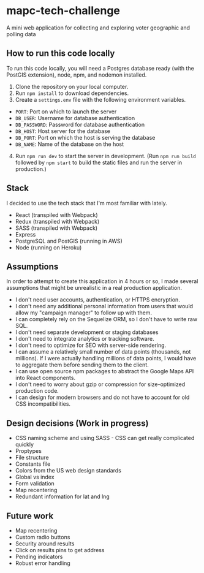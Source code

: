 # mapc-tech-challenge
A mini web application for collecting and exploring voter geographic and polling data

## How to run this code locally
To run this code locally, you will need a Postgres database ready (with the PostGIS extension), node, npm, and nodemon installed.
1. Clone the repository on your local computer.
2. Run `npm install` to download dependencies.
3. Create a `settings.env` file with the following environment variables.
  - `PORT`: Port on which to launch the server
  - `DB_USER`: Username for database authentication
  - `DB_PASSWORD`: Password for database authentication
  - `DB_HOST`: Host server for the database
  - `DB_PORT`: Port on which the host is serving the database
  - `DB_NAME`: Name of the database on the host
4. Run `npm run dev` to start the server in development. (Run `npm run build` followed by `npm start` to build the static files and run the server in production.)

## Stack
I decided to use the tech stack that I'm most familiar with lately.
- React (transpiled with Webpack)
- Redux (transpiled with Webpack)
- SASS (transpiled with Webpack)
- Express
- PostgreSQL and PostGIS (running in AWS)
- Node (running on Heroku)

## Assumptions
In order to attempt to create this application in 4 hours or so, I made several assumptions that might be unrealistic in a real production application.
- I don't need user accounts, authentication, or HTTPS encryption.
- I don't need any additional personal information from users that would allow my "campaign manager" to follow up with them.
- I can completely rely on the Sequelize ORM, so I don't have to write raw SQL.
- I don't need separate development or staging databases
- I don't need to integrate analytics or tracking software.
- I don't need to optimize for SEO with server-side rendering.
- I can assume a relatively small number of data points (thousands, not millions). If I were actually handling millions of data points, I would have to aggregate them before sending them to the client.
- I can use open source npm packages to abstract the Google Maps API into React components.
- I don't need to worry about gzip or compression for size-optimized production code.
- I can design for modern browsers and do not have to account for old CSS incompatibilities.

## Design decisions (Work in progress)
- CSS naming scheme and using SASS - CSS can get really complicated quickly
- Proptypes
- File structure
- Constants file
- Colors from the US web design standards
- Global vs index
- Form validation
- Map recentering
- Redundant information for lat and lng

## Future work
- Map recentering
- Custom radio buttons
- Security around results
- Click on results pins to get address
- Pending indicators
- Robust error handling
